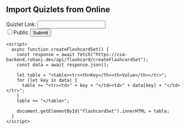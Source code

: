 <h2>Import Quizlets from Online</h2>
<ul class="import" id="import"></ul>

<style>
  .form-control{
    display:block;width:100%;
    padding:.375rem .75rem;
    font-size:1rem;
    font-weight:400;
    line-height:1.5;
    color:black;
    background-color:white;
    background-clip:padding-box;
    border:1px solid white;
    -webkit-appearance:none;
    -moz-appearance:none;
    appearance:none;
    border-radius:.375rem;
    transition:border-color .15s ease-in-out,box-shadow .15s ease-in-out;
  }
</style>

  <label>Quizlet Link:
    <input type="text" id="enter-link" name="enter-link">
  </label><br>
  <input type="checkbox" id="public-check" name="public-check">Public
  <button type="button" id="submit-set-button">Submit</button>


    <script>
      async function createFlashcardSet() {
        const response = await fetch("https://csa-backend.rohanj.dev/api/flashcard/createFlashcardSet");
        const data = await response.json();
        
        let table = "<table><tr><th>Key</th><th>Value</th></tr>";
        for (let key in data) {
          table += "<tr><td>" + key + "</td><td>" + data[key] + "</td></tr>";
        }
        table += "</table>";
        
        document.getElementById("flashcardSet").innerHTML = table;
      }
    </script>
  </head>
  <body onload="createFlashcardSet()">
    <div id="flashcardSet"></div>
  </body>
</html>
